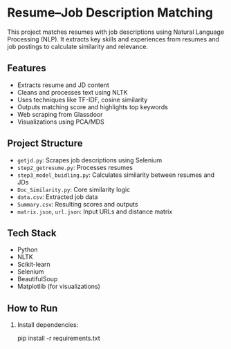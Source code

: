 # Resume–Job Description Matching 
This project matches resumes with job descriptions using Natural Language Processing (NLP). It extracts key skills and experiences from resumes and job postings to calculate similarity and relevance.

## Features

- Extracts resume and JD content
- Cleans and processes text using NLTK
- Uses techniques like TF-IDF, cosine similarity
- Outputs matching score and highlights top keywords
- Web scraping from Glassdoor
- Visualizations using PCA/MDS

## Project Structure

- `getjd.py`: Scrapes job descriptions using Selenium
- `step2_getresume.py`: Processes resumes
- `step3_model_buidling.py`: Calculates similarity between resumes and JDs
- `Doc_Similarity.py`: Core similarity logic
- `data.csv`: Extracted job data
- `Summary.csv`: Resulting scores and outputs
- `matrix.json`, `url.json`: Input URLs and distance matrix

##  Tech Stack

- Python
- NLTK
- Scikit-learn
- Selenium
- BeautifulSoup
- Matplotlib (for visualizations)

##  How to Run

1. Install dependencies:
   
   pip install -r requirements.txt
